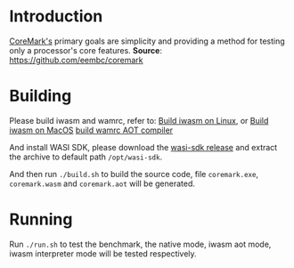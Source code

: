 # Introduction

[CoreMark's](https://www.eembc.org/coremark) primary goals are simplicity and providing a method for testing only a processor's core features.
**Source**: https://github.com/eembc/coremark

# Building

Please build iwasm and wamrc, refer to:
[Build iwasm on Linux](../../doc/build_wamr.md#linux), or [Build iwasm on MacOS](../../doc/build_wamr.md#macos)
[build wamrc AOT compiler](../../README.md#build-wamrc-aot-compiler)

And install WASI SDK, please download the [wasi-sdk release](https://github.com/CraneStation/wasi-sdk/releases) and extract the archive to default path `/opt/wasi-sdk`.

And then run `./build.sh` to build the source code, file `coremark.exe`, `coremark.wasm` and `coremark.aot` will be generated.

# Running

Run `./run.sh` to test the benchmark, the native mode, iwasm aot mode, iwasm interpreter mode will be tested respectively.
